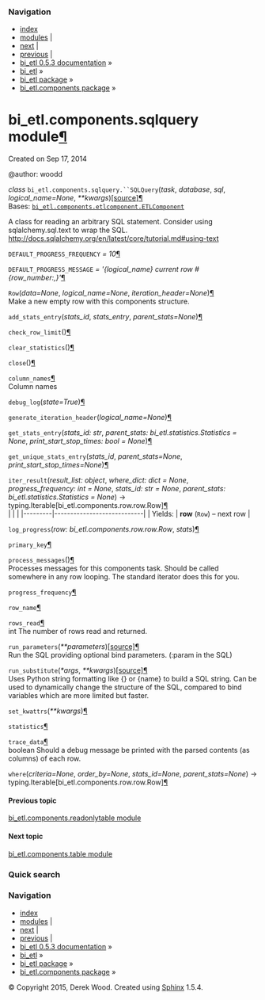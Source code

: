 ### Navigation

-   [index](genindex.md "General Index")
-   [modules](py-modindex.md "Python Module Index") |
-   [next](bi_etl.components.table.md "bi_etl.components.table module") |
-   [previous](bi_etl.components.readonlytable.md "bi_etl.components.readonlytable module") |
-   [bi\_etl 0.5.3 documentation](index.md) »
-   [bi\_etl](modules.md) »
-   [bi\_etl package](bi_etl.md) »
-   [bi\_etl.components package](bi_etl.components.md) »

<span id="bi-etl-components-sqlquery-module"></span>
bi\_etl.components.sqlquery module<a href="#module-bi_etl.components.sqlquery" class="headerlink" title="Permalink to this headline">¶</a>
==========================================================================================================================================

Created on Sep 17, 2014

@author: woodd

 *class* `bi_etl.components.sqlquery.``SQLQuery`<span class="sig-paren">(</span>*task*, *database*, *sql*, *logical\_name=None*, *\*\*kwargs*<span class="sig-paren">)</span><a href="_modules/bi_etl/components/sqlquery.md#SQLQuery" class="reference internal"><span class="viewcode-link">[source]</span></a><a href="#bi_etl.components.sqlquery.SQLQuery" class="headerlink" title="Permalink to this definition">¶</a>  
Bases: <a href="bi_etl.components.etlcomponent.md#bi_etl.components.etlcomponent.ETLComponent" class="reference internal" title="bi_etl.components.etlcomponent.ETLComponent"><code class="xref py py-class docutils literal">bi_etl.components.etlcomponent.ETLComponent</code></a>

A class for reading an arbitrary SQL statement. Consider using sqlalchemy.sql.text to wrap the SQL. <a href="http://docs.sqlalchemy.org/en/latest/core/tutorial.md#using-text" class="uri" class="reference external">http://docs.sqlalchemy.org/en/latest/core/tutorial.md#using-text</a>

 `DEFAULT_PROGRESS_FREQUENCY` *= 10*<a href="#bi_etl.components.sqlquery.SQLQuery.DEFAULT_PROGRESS_FREQUENCY" class="headerlink" title="Permalink to this definition">¶</a>  

 `DEFAULT_PROGRESS_MESSAGE` *= '{logical\_name} current row \# {row\_number:,}'*<a href="#bi_etl.components.sqlquery.SQLQuery.DEFAULT_PROGRESS_MESSAGE" class="headerlink" title="Permalink to this definition">¶</a>  

 `Row`<span class="sig-paren">(</span>*data=None*, *logical\_name=None*, *iteration\_header=None*<span class="sig-paren">)</span><a href="#bi_etl.components.sqlquery.SQLQuery.Row" class="headerlink" title="Permalink to this definition">¶</a>  
Make a new empty row with this components structure.

 `add_stats_entry`<span class="sig-paren">(</span>*stats\_id*, *stats\_entry*, *parent\_stats=None*<span class="sig-paren">)</span><a href="#bi_etl.components.sqlquery.SQLQuery.add_stats_entry" class="headerlink" title="Permalink to this definition">¶</a>  

 `check_row_limit`<span class="sig-paren">(</span><span class="sig-paren">)</span><a href="#bi_etl.components.sqlquery.SQLQuery.check_row_limit" class="headerlink" title="Permalink to this definition">¶</a>  

 `clear_statistics`<span class="sig-paren">(</span><span class="sig-paren">)</span><a href="#bi_etl.components.sqlquery.SQLQuery.clear_statistics" class="headerlink" title="Permalink to this definition">¶</a>  

 `close`<span class="sig-paren">(</span><span class="sig-paren">)</span><a href="#bi_etl.components.sqlquery.SQLQuery.close" class="headerlink" title="Permalink to this definition">¶</a>  

 `column_names`<a href="#bi_etl.components.sqlquery.SQLQuery.column_names" class="headerlink" title="Permalink to this definition">¶</a>  
Column names

 `debug_log`<span class="sig-paren">(</span>*state=True*<span class="sig-paren">)</span><a href="#bi_etl.components.sqlquery.SQLQuery.debug_log" class="headerlink" title="Permalink to this definition">¶</a>  

 `generate_iteration_header`<span class="sig-paren">(</span>*logical\_name=None*<span class="sig-paren">)</span><a href="#bi_etl.components.sqlquery.SQLQuery.generate_iteration_header" class="headerlink" title="Permalink to this definition">¶</a>  

 `get_stats_entry`<span class="sig-paren">(</span>*stats\_id: str*, *parent\_stats: bi\_etl.statistics.Statistics = None*, *print\_start\_stop\_times: bool = None*<span class="sig-paren">)</span><a href="#bi_etl.components.sqlquery.SQLQuery.get_stats_entry" class="headerlink" title="Permalink to this definition">¶</a>  

 `get_unique_stats_entry`<span class="sig-paren">(</span>*stats\_id*, *parent\_stats=None*, *print\_start\_stop\_times=None*<span class="sig-paren">)</span><a href="#bi_etl.components.sqlquery.SQLQuery.get_unique_stats_entry" class="headerlink" title="Permalink to this definition">¶</a>  

 `iter_result`<span class="sig-paren">(</span>*result\_list: object*, *where\_dict: dict = None*, *progress\_frequency: int = None*, *stats\_id: str = None*, *parent\_stats: bi\_etl.statistics.Statistics = None*<span class="sig-paren">)</span> → typing.Iterable\[bi\_etl.components.row.row.Row\]<a href="#bi_etl.components.sqlquery.SQLQuery.iter_result" class="headerlink" title="Permalink to this definition">¶</a>  
|         |                            |
|---------|----------------------------|
| Yields: | **row** (`Row`) – next row |

 `log_progress`<span class="sig-paren">(</span>*row: bi\_etl.components.row.row.Row*, *stats*<span class="sig-paren">)</span><a href="#bi_etl.components.sqlquery.SQLQuery.log_progress" class="headerlink" title="Permalink to this definition">¶</a>  

 `primary_key`<a href="#bi_etl.components.sqlquery.SQLQuery.primary_key" class="headerlink" title="Permalink to this definition">¶</a>  

 `process_messages`<span class="sig-paren">(</span><span class="sig-paren">)</span><a href="#bi_etl.components.sqlquery.SQLQuery.process_messages" class="headerlink" title="Permalink to this definition">¶</a>  
Processes messages for this components task. Should be called somewhere in any row looping. The standard iterator does this for you.

 `progress_frequency`<a href="#bi_etl.components.sqlquery.SQLQuery.progress_frequency" class="headerlink" title="Permalink to this definition">¶</a>  

 `row_name`<a href="#bi_etl.components.sqlquery.SQLQuery.row_name" class="headerlink" title="Permalink to this definition">¶</a>  

 `rows_read`<a href="#bi_etl.components.sqlquery.SQLQuery.rows_read" class="headerlink" title="Permalink to this definition">¶</a>  
int The number of rows read and returned.

 `run_parameters`<span class="sig-paren">(</span>*\*\*parameters*<span class="sig-paren">)</span><a href="_modules/bi_etl/components/sqlquery.md#SQLQuery.run_parameters" class="reference internal"><span class="viewcode-link">[source]</span></a><a href="#bi_etl.components.sqlquery.SQLQuery.run_parameters" class="headerlink" title="Permalink to this definition">¶</a>  
Run the SQL providing optional bind parameters. (:param in the SQL)

 `run_substitute`<span class="sig-paren">(</span>*\*args*, *\*\*kwargs*<span class="sig-paren">)</span><a href="_modules/bi_etl/components/sqlquery.md#SQLQuery.run_substitute" class="reference internal"><span class="viewcode-link">[source]</span></a><a href="#bi_etl.components.sqlquery.SQLQuery.run_substitute" class="headerlink" title="Permalink to this definition">¶</a>  
Uses Python string formatting like {} or {name} to build a SQL string. Can be used to dynamically change the structure of the SQL, compared to bind variables which are more limited but faster.

 `set_kwattrs`<span class="sig-paren">(</span>*\*\*kwargs*<span class="sig-paren">)</span><a href="#bi_etl.components.sqlquery.SQLQuery.set_kwattrs" class="headerlink" title="Permalink to this definition">¶</a>  

 `statistics`<a href="#bi_etl.components.sqlquery.SQLQuery.statistics" class="headerlink" title="Permalink to this definition">¶</a>  

 `trace_data`<a href="#bi_etl.components.sqlquery.SQLQuery.trace_data" class="headerlink" title="Permalink to this definition">¶</a>  
boolean Should a debug message be printed with the parsed contents (as columns) of each row.

 `where`<span class="sig-paren">(</span>*criteria=None*, *order\_by=None*, *stats\_id=None*, *parent\_stats=None*<span class="sig-paren">)</span> → typing.Iterable\[bi\_etl.components.row.row.Row\]<a href="#bi_etl.components.sqlquery.SQLQuery.where" class="headerlink" title="Permalink to this definition">¶</a>  

#### Previous topic

[bi\_etl.components.readonlytable module](bi_etl.components.readonlytable.md "previous chapter")

#### Next topic

[bi\_etl.components.table module](bi_etl.components.table.md "next chapter")

### Quick search

### Navigation

-   [index](genindex.md "General Index")
-   [modules](py-modindex.md "Python Module Index") |
-   [next](bi_etl.components.table.md "bi_etl.components.table module") |
-   [previous](bi_etl.components.readonlytable.md "bi_etl.components.readonlytable module") |
-   [bi\_etl 0.5.3 documentation](index.md) »
-   [bi\_etl](modules.md) »
-   [bi\_etl package](bi_etl.md) »
-   [bi\_etl.components package](bi_etl.components.md) »

© Copyright 2015, Derek Wood. Created using [Sphinx](http://sphinx-doc.org/) 1.5.4.
